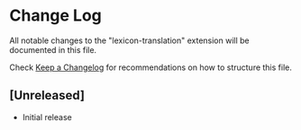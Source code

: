 # Change Log

All notable changes to the "lexicon-translation" extension will be documented in this file.

Check [Keep a Changelog](http://keepachangelog.com/) for recommendations on how to structure this file.

## [Unreleased]

- Initial release